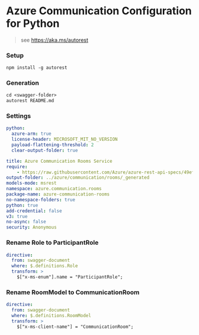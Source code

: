 # Azure Communication Configuration for Python

> see https://aka.ms/autorest

### Setup
```ps
npm install -g autorest
```

### Generation
```ps
cd <swagger-folder>
autorest README.md
```

### Settings

```yaml $(python)
python:
  azure-arm: true
  license-header: MICROSOFT_MIT_NO_VERSION
  payload-flattening-threshold: 2
  clear-output-folder: true
```

```yaml
title: Azure Communication Rooms Service
require:
    - https://raw.githubusercontent.com/Azure/azure-rest-api-specs/49ef4666b13e2e5675dfb92dab3b3d13aa8b3596/specification/communication/data-plane/Rooms/readme.md
output-folder: ../azure/communication/rooms/_generated
models-mode: msrest
namespace: azure.communication.rooms
package-name: azure-communication-rooms
no-namespace-folders: true
python: true
add-credential: false
v3: true
no-async: false
security: Anonymous
```

### Rename Role to ParticipantRole
```yaml
directive:
  from: swagger-document
  where: $.definitions.Role
  transform: >
    $["x-ms-enum"].name = "ParticipantRole";
```

### Rename RoomModel to CommunicationRoom
```yaml
directive:
  from: swagger-document
  where: $.definitions.RoomModel
  transform: >
    $["x-ms-client-name"] = "CommunicationRoom";
```